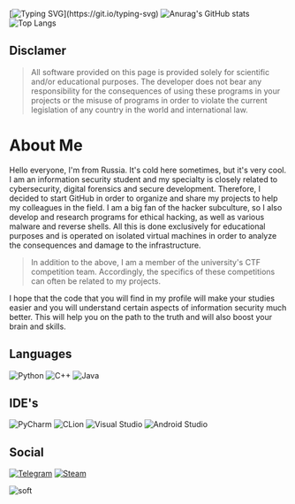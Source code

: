 
[![Typing SVG](https://readme-typing-svg.herokuapp.com?color=36f723&lines=$+Hello+everyone!)](https://git.io/typing-svg)
![Anurag's GitHub stats](https://github-readme-stats.vercel.app/api?username=N1ckhack&show_icons=true&theme=cobalt)
![Top Langs](https://github-readme-stats.vercel.app/api/top-langs/?username=N1ckhack&theme=cobalt)
## Disclamer
> All software provided on this page is provided solely for scientific and/or educational purposes.
The developer does not bear any responsibility for the consequences of using these programs in your projects or the misuse of programs in order to violate the current legislation of any country in the world and international law.

# About Me
Hello everyone, I'm from Russia. It's cold here sometimes, but it's very cool. I am an information security student and my specialty is closely related to cybersecurity, digital forensics and secure development. Therefore, I decided to start GitHub in order to organize and share my projects to help my colleagues in the field.
I am a big fan of the hacker subculture, so I also develop and research programs for ethical hacking, as well as various malware and reverse shells. All this is done exclusively for educational purposes and is operated on isolated virtual machines in order to analyze the consequences and damage to the infrastructure.
>In addition to the above, I am a member of the university's CTF competition team. Accordingly, the specifics of these competitions can often be related to my projects.

I hope that the code that you will find in my profile will make your studies easier and you will understand certain aspects of information security much better. This will help you on the path to the truth and will also boost your brain and skills.

## Languages
![Python](https://img.shields.io/badge/python-3670A0?style=for-the-badge&logo=python&logoColor=ffdd54) ![C++](https://img.shields.io/badge/c++-%2300599C.svg?style=for-the-badge&logo=c%2B%2B&logoColor=white) ![Java](https://img.shields.io/badge/java-%23ED8B00.svg?style=for-the-badge&logo=openjdk&logoColor=white)
## IDE's
![PyCharm](https://img.shields.io/badge/pycharm-143?style=for-the-badge&logo=pycharm&logoColor=black&color=black&labelColor=green) ![CLion](https://img.shields.io/badge/CLion-black?style=for-the-badge&logo=clion&logoColor=white) ![Visual Studio](https://img.shields.io/badge/Visual%20Studio-5C2D91.svg?style=for-the-badge&logo=visual-studio&logoColor=white) ![Android Studio](https://img.shields.io/badge/Android%20Studio-3DDC84.svg?style=for-the-badge&logo=android-studio&logoColor=white) 
## Social
[![Telegram](https://img.shields.io/badge/Telegram-2CA5E0?style=for-the-badge&logo=telegram&logoColor=white)](https://t.me/n1ck_dv) [![Steam](https://img.shields.io/badge/steam-%23000000.svg?style=for-the-badge&logo=steam&logoColor=white)](https://steamcommunity.com/id/n1ck_dv/)

![soft](https://capsule-render.vercel.app/api?type=soft&color=gradient&text=Comeback%20and%20put%20up%20the%20stars!&fontSize=30&animation=twinkling)
